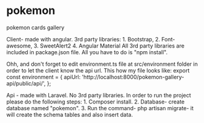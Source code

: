# pokemon
pokemon cards gallery

Client- made with angular.
3rd party libraries:
	1. Bootstrap,
	2. Font-awesome,
	3. SweetAlert2
	4. Angular Material
All 3rd party libraries are included in package.json file. 
All you have to do is "npm install".

Ohh, and don't forget to edit environment.ts file at src/environment folder in order to let the client know the api url. This how my file looks like:
export const environment = {
  apiUrl: 'http://localhost:8000/pokemon-gallery-api/public/api/',
};


Api - made with Laravel.
No 3rd party libraries.
In order to run the project please do the following steps:
	1. Composer install.
	2. Database- create database named "pokemon".
	3. Run the command- php artisan migrate- it will create the schema tables and also insert data.
